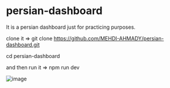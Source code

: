 # persian-dashboard

It is a persian dashboard just for practicing purposes.

 clone it => git clone https://github.com/MEHDI-AHMADY/persian-dashboard.git

 cd persian-dashboard

 and then run it => npm run dev


![image](https://github.com/user-attachments/assets/0eec0322-8020-4701-8708-42d6b68ce51b)
